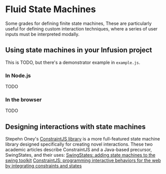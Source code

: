 # Fluid State Machines

Some grades for defining finite state machines,
These are particularly useful for defining custom interaction techniques, where a series of user inputs must be interpreted modally.

## Using state machines in your Infusion project
This is TODO, but there's a demonstrator example in `example.js`.

### In Node.js
TODO

### In the browser
TODO

## Designing interactions with state machines
Stepehn Oney's [ConstraintJS library](https://github.com/soney/constraintjs) is a more full-featured state machine library designed specifically for creating novel interactions.
These two academic articles describe ConstraintJS and a Java-based precursor, SwingStates, and their uses:
[SwingStates: adding state machines to the swing toolkit](https://dl-acm-org.ocadu.idm.oclc.org/doi/abs/10.1145/1166253.1166302)
[ConstraintJS: programming interactive behaviors for the web by integrating constraints and states](https://dl-acm-org.ocadu.idm.oclc.org/doi/abs/10.1145/2380116.2380146)
